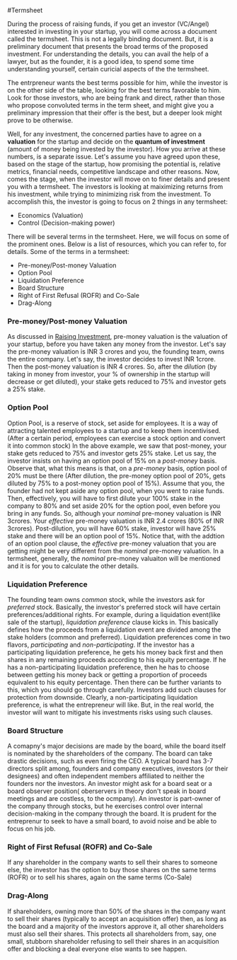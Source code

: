 #Termsheet

During the process of raising funds, if you get an investor (VC/Angel) interested in investing in your startup, you will come across a document called the termsheet. This is not a legally binding document. But, it is a preliminary document that presents the broad terms of the proposed investment. For understanding the details, you can avail the help of a lawyer, but as the founder, it is a good idea, to spend some time understanding yourself, certain curicial aspects of the the termsheet.

The entrpreneur wants the best terms possible for him, while the investor is on the other side of the table, looking for the best terms favorable to him. Look for those investors, who are being frank and direct, rather than those who propose convoluted terms in the term sheet, and might give you a preliminary impression that their offer is the best, but a deeper look might prove to be otherwise.

Well, for any investment, the concerned parties have to agree on a **valuation** for the startup and decide on the **quantum of investment** (amount of money being invested by the investor). How you arrive at these numbers, is a separate issue. Let's assume you have agreed upon these, based on the stage of the startup, how promising the potential is, relative metrics, financial needs, competitive landscape and other reasons. Now, comes the stage, when the investor will move on to finer details and present you with a termsheet. The investors is looking at maiximizing returns from his investment, while trying to minimizing risk from the investment. To accomplish this, the investor is going to focus on 2 things in any termsheet:
* Economics (Valuation)
* Control (Decision-making power)

There will be several terms in the termsheet. Here, we will focus on some of the prominent ones. Below is a list of resources, which you can refer to, for details. Some of the terms in a termsheet:
* Pre-money/Post-money Valuation
* Option Pool
* Liquidation Preference
* Board Structure
* Right of First Refusal (ROFR) and Co-Sale
* Drag-Along

### Pre-money/Post-money Valuation
As discussed in [Raising Investment](6-raising-investment.md), pre-money valuation is the valuation of your startup, before you have taken any money from the investor. Let's say the pre-money valuation is INR 3 crores and you, the founding team, owns the entire company. Let's say, the investor decides to invest INR 1crore. Then the post-money valuation is INR 4 crores. So, after the *dilution* (by taking in money from investor, your % of ownership in the startup will decrease or get diluted), your stake gets reduced to 75% and investor gets a 25% stake.

### Option Pool
Option Pool, is a reserve of stock, set aside for employees. It is a way of attracting talented employees to a startup and to keep them incentivised. (After a certain period, employees can exercise a stock option and convert it into common stock)
In the above example, we saw that post-money, your stake gets reduced to 75% and investor gets 25% stake. Let us say, the investor insists on having an option pool of 15% on a *post-money* basis. Observe that, what this means is that, on a *pre-money* basis, option pool of 20% must be there (After dilution, the pre-money option pool of 20%, gets diluted by 75% to a post-money option pool of 15%). Assume that you, the founder had not kept aside any option pool, when you went to raise funds. Then, effectively, you will have to first dilute your 100% stake in the company to 80% and set aside 20% for the option pool, even before you bring in any funds. So, although your *nominal* pre-money valuation is INR 3crores. Your *effective* pre-money valuation is INR 2.4 crores (80% of INR 3crores). Post-dilution, you will have 60% stake, investor will have 25% stake and there will be an option pool of 15%. Notice that, with the addtion of an option pool clause, the *effective* pre-money valuation that you are getting might be very different from the *nominal* pre-money valuation. In a termsheet, generally, the *nominal* pre-money valuaiton will be mentioned and it is for you to calculate the other details.

### Liquidation Preference
The founding team owns *common* stock, while the investors ask for *preferred* stock. Basically, the investor's preferred stock will have certain preferences/additional rights. For example, during a liquidation event(like sale of the startup), *liquidation preference* clause kicks in. This basically defines how the proceeds from a liquidation event are divided among the stake holders (common and preferred). Liquidation preferences come in two flavors, *participating* and *non-participating*. If the investor has a participating liquidation preference, he gets his money back first and then shares in any remaining proceeds according to his equity percentage. If he has a non-participating liquidation preference, then he has to choose between getting his money back or getting a proportion of proceeds equivalent to his equity percentage. Then there can be further variants to this, which you should go through carefully. Investors add such clauses for protection from downside. Clearly, a non-participating liquidation preference, is what the entrepreneur will like. But, in the real world, the investor will want to mitigate his investments risks using such clauses.

### Board Structure
A comapny's major decisions are made by the board, while the board itself is nominated by the shareholders of the company. The board can take drastic decisions, such as even firing the CEO.  A typical board has 3-7 directors split among, founders and company executives, investors (or their designees) and often independent members affiliated to neither the founders nor the investors. An investor might ask for a board seat or a board observer position( oberservers in theory don't speak in board meetings and are costless, to the ocmpany). An investor is part-owner of the company through stocks, but he exercises control over internal decision-making in the company through the board. It is prudent for the entreprenur to seek to have a small board, to avoid noise and be able to focus on his job.

### Right of First Refusal (ROFR) and Co-Sale
If any shareholder in the company wants to sell their shares to someone else, the investor has the option to buy those shares on the same terms (ROFR) or to sell his shares, again on the same terms (Co-Sale)

### Drag-Along
If shareholders, owning more than 50% of the shares in the company want to sell their shares (typically to accept an acquisition offer) then, as long as the board and a majority of the investors approve it, all other shareholders must also sell their shares. This protects all shareholders from, say, one small, stubborn shareholder refusing to sell their shares in an acquisition offer and blocking a deal everyone else wants to see happen.


